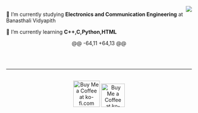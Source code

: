 <img align="right" src="https://visitor-badge.laobi.icu/badge?page_id=salesp07.salesp07" />

 🔭 I’m currently studying **Electronics and Communication Engineering** at Banasthali Vidyapith

 🌱 I’m currently learning **C++,C,Python,HTML**

<div align="center"> 
@@ -64,11 +64,13 @@
</div>

<br/><br/>

<hr/>

<br/>

<div align="center">
<a href='https://ko-fi.com/V7V4RAK9C' target='_blank'><img height='72' style='border:0px;height:72px;' src='https://storage.ko-fi.com/cdn/kofi1.png?v=3' border='0' alt='Buy Me a Coffee at ko-fi.com' /></a>
<a href='https://ko-fi.com/V7V4RAK9C' target='_blank'><img height='64' style='border:0px;height:64px;' src='https://storage.ko-fi.com/cdn/kofi1.png?v=3' border='0' alt='Buy Me a Coffee at ko-fi.com' /></a>
</div>

<br/>
